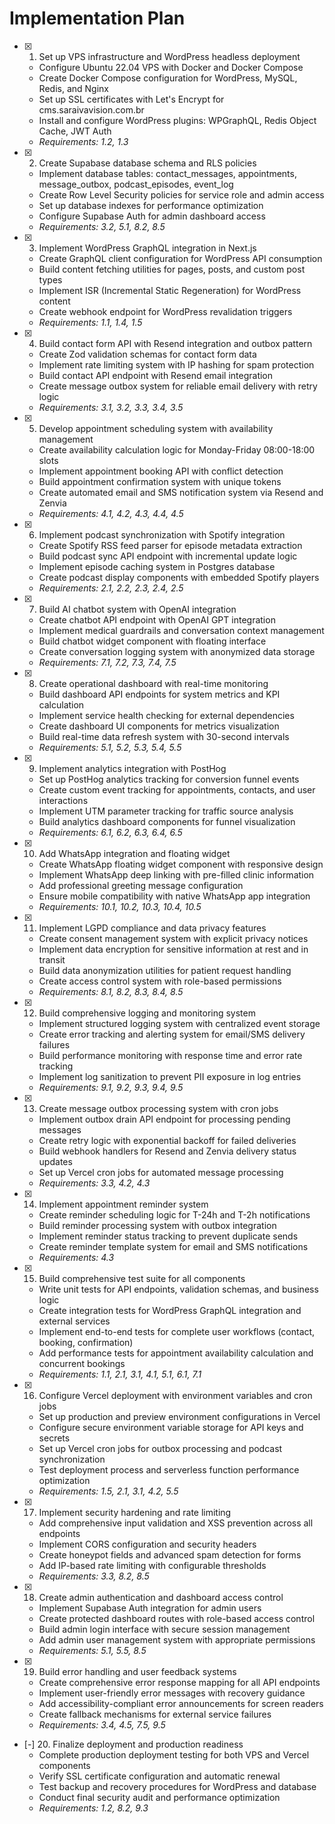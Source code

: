 # Implementation Plan

- [x] 1. Set up VPS infrastructure and WordPress headless deployment
  - Configure Ubuntu 22.04 VPS with Docker and Docker Compose
  - Create Docker Compose configuration for WordPress, MySQL, Redis, and Nginx
  - Set up SSL certificates with Let's Encrypt for cms.saraivavision.com.br
  - Install and configure WordPress plugins: WPGraphQL, Redis Object Cache, JWT Auth
  - _Requirements: 1.2, 1.3_

- [x] 2. Create Supabase database schema and RLS policies
  - Implement database tables: contact_messages, appointments, message_outbox, podcast_episodes, event_log
  - Create Row Level Security policies for service role and admin access
  - Set up database indexes for performance optimization
  - Configure Supabase Auth for admin dashboard access
  - _Requirements: 3.2, 5.1, 8.2, 8.5_

- [x] 3. Implement WordPress GraphQL integration in Next.js
  - Create GraphQL client configuration for WordPress API consumption
  - Build content fetching utilities for pages, posts, and custom post types
  - Implement ISR (Incremental Static Regeneration) for WordPress content
  - Create webhook endpoint for WordPress revalidation triggers
  - _Requirements: 1.1, 1.4, 1.5_

- [x] 4. Build contact form API with Resend integration and outbox pattern
  - Create Zod validation schemas for contact form data
  - Implement rate limiting system with IP hashing for spam protection
  - Build contact API endpoint with Resend email integration
  - Create message outbox system for reliable email delivery with retry logic
  - _Requirements: 3.1, 3.2, 3.3, 3.4, 3.5_

- [x] 5. Develop appointment scheduling system with availability management
  - Create availability calculation logic for Monday-Friday 08:00-18:00 slots
  - Implement appointment booking API with conflict detection
  - Build appointment confirmation system with unique tokens
  - Create automated email and SMS notification system via Resend and Zenvia
  - _Requirements: 4.1, 4.2, 4.3, 4.4, 4.5_

- [x] 6. Implement podcast synchronization with Spotify integration
  - Create Spotify RSS feed parser for episode metadata extraction
  - Build podcast sync API endpoint with incremental update logic
  - Implement episode caching system in Postgres database
  - Create podcast display components with embedded Spotify players
  - _Requirements: 2.1, 2.2, 2.3, 2.4, 2.5_

- [x] 7. Build AI chatbot system with OpenAI integration
  - Create chatbot API endpoint with OpenAI GPT integration
  - Implement medical guardrails and conversation context management
  - Build chatbot widget component with floating interface
  - Create conversation logging system with anonymized data storage
  - _Requirements: 7.1, 7.2, 7.3, 7.4, 7.5_

- [x] 8. Create operational dashboard with real-time monitoring
  - Build dashboard API endpoints for system metrics and KPI calculation
  - Implement service health checking for external dependencies
  - Create dashboard UI components for metrics visualization
  - Build real-time data refresh system with 30-second intervals
  - _Requirements: 5.1, 5.2, 5.3, 5.4, 5.5_

- [x] 9. Implement analytics integration with PostHog
  - Set up PostHog analytics tracking for conversion funnel events
  - Create custom event tracking for appointments, contacts, and user interactions
  - Implement UTM parameter tracking for traffic source analysis
  - Build analytics dashboard components for funnel visualization
  - _Requirements: 6.1, 6.2, 6.3, 6.4, 6.5_

- [x] 10. Add WhatsApp integration and floating widget
  - Create WhatsApp floating widget component with responsive design
  - Implement WhatsApp deep linking with pre-filled clinic information
  - Add professional greeting message configuration
  - Ensure mobile compatibility with native WhatsApp app integration
  - _Requirements: 10.1, 10.2, 10.3, 10.4, 10.5_

- [x] 11. Implement LGPD compliance and data privacy features
  - Create consent management system with explicit privacy notices
  - Implement data encryption for sensitive information at rest and in transit
  - Build data anonymization utilities for patient request handling
  - Create access control system with role-based permissions
  - _Requirements: 8.1, 8.2, 8.3, 8.4, 8.5_

- [x] 12. Build comprehensive logging and monitoring system
  - Implement structured logging system with centralized event storage
  - Create error tracking and alerting system for email/SMS delivery failures
  - Build performance monitoring with response time and error rate tracking
  - Implement log sanitization to prevent PII exposure in log entries
  - _Requirements: 9.1, 9.2, 9.3, 9.4, 9.5_

- [x] 13. Create message outbox processing system with cron jobs
  - Implement outbox drain API endpoint for processing pending messages
  - Create retry logic with exponential backoff for failed deliveries
  - Build webhook handlers for Resend and Zenvia delivery status updates
  - Set up Vercel cron jobs for automated message processing
  - _Requirements: 3.3, 4.2, 4.3_

- [x] 14. Implement appointment reminder system
  - Create reminder scheduling logic for T-24h and T-2h notifications
  - Build reminder processing system with outbox integration
  - Implement reminder status tracking to prevent duplicate sends
  - Create reminder template system for email and SMS notifications
  - _Requirements: 4.3_

- [x] 15. Build comprehensive test suite for all components
  - Write unit tests for API endpoints, validation schemas, and business logic
  - Create integration tests for WordPress GraphQL integration and external services
  - Implement end-to-end tests for complete user workflows (contact, booking, confirmation)
  - Add performance tests for appointment availability calculation and concurrent bookings
  - _Requirements: 1.1, 2.1, 3.1, 4.1, 5.1, 6.1, 7.1_

- [x] 16. Configure Vercel deployment with environment variables and cron jobs
  - Set up production and preview environment configurations in Vercel
  - Configure secure environment variable storage for API keys and secrets
  - Set up Vercel cron jobs for outbox processing and podcast synchronization
  - Test deployment process and serverless function performance optimization
  - _Requirements: 1.5, 2.1, 3.1, 4.2, 5.5_

- [x] 17. Implement security hardening and rate limiting
  - Add comprehensive input validation and XSS prevention across all endpoints
  - Implement CORS configuration and security headers
  - Create honeypot fields and advanced spam detection for forms
  - Add IP-based rate limiting with configurable thresholds
  - _Requirements: 3.3, 8.2, 8.5_

- [x] 18. Create admin authentication and dashboard access control
  - Implement Supabase Auth integration for admin users
  - Create protected dashboard routes with role-based access control
  - Build admin login interface with secure session management
  - Add admin user management system with appropriate permissions
  - _Requirements: 5.1, 5.5, 8.5_

- [x] 19. Build error handling and user feedback systems
  - Create comprehensive error response mapping for all API endpoints
  - Implement user-friendly error messages with recovery guidance
  - Add accessibility-compliant error announcements for screen readers
  - Create fallback mechanisms for external service failures
  - _Requirements: 3.4, 4.5, 7.5, 9.5_

- [-] 20. Finalize deployment and production readiness
  - Complete production deployment testing for both VPS and Vercel components
  - Verify SSL certificate configuration and automatic renewal
  - Test backup and recovery procedures for WordPress and database
  - Conduct final security audit and performance optimization
  - _Requirements: 1.2, 8.2, 9.3_